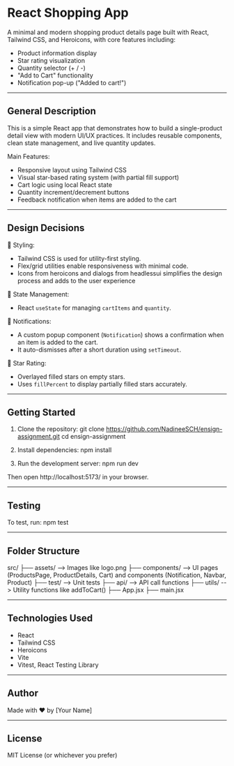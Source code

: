 React Shopping App
==================

A minimal and modern shopping product details page built with React, Tailwind CSS, and Heroicons, with core features including:

- Product information display
- Star rating visualization
- Quantity selector (+ / -)
- "Add to Cart" functionality
- Notification pop-up ("Added to cart!")

----------------------------------------
General Description
----------------------------------------

This is a simple React app that demonstrates how to build a single-product detail view with modern UI/UX practices. It includes reusable components, clean state management, and live quantity updates.

Main Features:
- Responsive layout using Tailwind CSS
- Visual star-based rating system (with partial fill support)
- Cart logic using local React state
- Quantity increment/decrement buttons
- Feedback notification when items are added to the cart

----------------------------------------
Design Decisions
----------------------------------------

💅 Styling:
- Tailwind CSS is used for utility-first styling.
- Flex/grid utilities enable responsiveness with minimal code.
- Icons from heroicons and dialogs from headlessui simplifies the design process and adds to the user experience

🧠 State Management:
- React `useState` for managing `cartItems` and `quantity`.

🔔 Notifications:
- A custom popup component (`Notification`) shows a confirmation when an item is added to the cart.
- It auto-dismisses after a short duration using `setTimeout`.

🌟 Star Rating:
- Overlayed filled stars on empty stars.
- Uses `fillPercent` to display partially filled stars accurately.

----------------------------------------
Getting Started
----------------------------------------

1. Clone the repository:
   git clone https://github.com/NadineeSCH/ensign-assignment.git
   cd ensign-assignment

2. Install dependencies:
   npm install

3. Run the development server:
   npm run dev

Then open http://localhost:5173/ in your browser.


----------------------------------------
Testing
----------------------------------------
To test, run:
npm test

----------------------------------------
Folder Structure
----------------------------------------

src/
├── assets/            --> Images like logo.png
├── components/        --> UI pages (ProductsPage, ProductDetails, Cart) and components (Notification, Navbar, Product)
├── test/              --> Unit tests
├── api/               --> API call functions
├── utils/             --> Utility functions like addToCart()
├── App.jsx
├── main.jsx

----------------------------------------
Technologies Used
----------------------------------------

- React
- Tailwind CSS
- Heroicons
- Vite
- Vitest, React Testing Library

----------------------------------------
Author
----------------------------------------

Made with ❤️ by [Your Name]

----------------------------------------
License
----------------------------------------

MIT License (or whichever you prefer)
